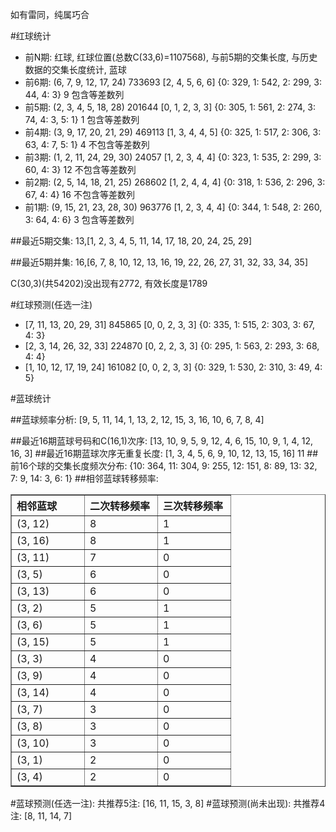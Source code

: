 <!-- 
.. title: 双色球2011091期(2011-08-07)数据分析报告
.. slug: slott-2011091-2011-08-07-report
.. date: 2011-08-08 08:00:00 UTC+08:00
.. tags: Lottery
.. link: 
.. description: 
.. type: text
-->

如有雷同，纯属巧合

<!-- TEASER_END-->

#红球统计

- 前N期: 红球, 红球位置(总数C(33,6)=1107568), 与前5期的交集长度, 与历史数据的交集长度统计, 蓝球
- 前6期: (6, 7, 9, 12, 17, 24) 733693 [2, 4, 5, 6, 6] {0: 329, 1: 542, 2: 299, 3: 44, 4: 3} 9 包含等差数列
- 前5期: (2, 3, 4, 5, 18, 28) 201644 [0, 1, 2, 3, 3] {0: 305, 1: 561, 2: 274, 3: 74, 4: 3, 5: 1} 1 包含等差数列
- 前4期: (3, 9, 17, 20, 21, 29) 469113 [1, 3, 4, 4, 5] {0: 325, 1: 517, 2: 306, 3: 63, 4: 7, 5: 1} 4 不包含等差数列
- 前3期: (1, 2, 11, 24, 29, 30) 24057 [1, 2, 3, 4, 4] {0: 323, 1: 535, 2: 299, 3: 60, 4: 3} 12 不包含等差数列
- 前2期: (2, 5, 14, 18, 21, 25) 268602 [1, 2, 4, 4, 4] {0: 318, 1: 536, 2: 296, 3: 67, 4: 4} 16 不包含等差数列
- 前1期: (9, 15, 21, 23, 28, 30) 963776 [1, 2, 3, 4, 4] {0: 344, 1: 548, 2: 260, 3: 64, 4: 6} 3 包含等差数列

##最近5期交集:
13,[1, 2, 3, 4, 5, 11, 14, 17, 18, 20, 24, 25, 29]

##最近5期并集:
16,[6, 7, 8, 10, 12, 13, 16, 19, 22, 26, 27, 31, 32, 33, 34, 35]

C(30,3)(共54202)没出现有2772, 
有效长度是1789

#红球预测(任选一注)

- [7, 11, 13, 20, 29, 31] 845865 [0, 0, 2, 3, 3] {0: 335, 1: 515, 2: 303, 3: 67, 4: 3}
- [2, 3, 14, 26, 32, 33] 224870 [0, 2, 2, 3, 3] {0: 295, 1: 563, 2: 293, 3: 68, 4: 4}
- [1, 10, 12, 17, 19, 24] 161082 [0, 0, 2, 3, 3] {0: 329, 1: 530, 2: 310, 3: 49, 4: 5}

#蓝球统计

##蓝球频率分析:
[9, 5, 11, 14, 1, 13, 2, 12, 15, 3, 16, 10, 6, 7, 8, 4]

##最近16期蓝球号码和C(16,1)次序:
[13, 10, 9, 5, 9, 12, 4, 6, 15, 10, 9, 1, 4, 12, 16, 3]
##最近16期蓝球次序无重复长度:
[1, 3, 4, 5, 6, 9, 10, 12, 13, 15, 16] 11
##前16个球的交集长度频次分布:
{10: 364, 11: 304, 9: 255, 12: 151, 8: 89, 13: 32, 7: 9, 14: 3, 6: 1}
##相邻蓝球转移频率:
<table border="1" class="table table-striped dataframe">
  <thead>
    <tr style="text-align: left;">
      <th style="min-width: 100px;">相邻蓝球</th>
      <th style="min-width: 100px;">二次转移频率</th>
      <th style="min-width: 100px;">三次转移频率</th>
    </tr>
  </thead>
  <tbody>
    <tr>
      <td> (3, 12)</td>
      <td> 8</td>
      <td> 1</td>
    </tr>
    <tr>
      <td> (3, 16)</td>
      <td> 8</td>
      <td> 1</td>
    </tr>
    <tr>
      <td> (3, 11)</td>
      <td> 7</td>
      <td> 0</td>
    </tr>
    <tr>
      <td>  (3, 5)</td>
      <td> 6</td>
      <td> 0</td>
    </tr>
    <tr>
      <td> (3, 13)</td>
      <td> 6</td>
      <td> 0</td>
    </tr>
    <tr>
      <td>  (3, 2)</td>
      <td> 5</td>
      <td> 1</td>
    </tr>
    <tr>
      <td>  (3, 6)</td>
      <td> 5</td>
      <td> 1</td>
    </tr>
    <tr>
      <td> (3, 15)</td>
      <td> 5</td>
      <td> 1</td>
    </tr>
    <tr>
      <td>  (3, 3)</td>
      <td> 4</td>
      <td> 0</td>
    </tr>
    <tr>
      <td>  (3, 9)</td>
      <td> 4</td>
      <td> 0</td>
    </tr>
    <tr>
      <td> (3, 14)</td>
      <td> 4</td>
      <td> 0</td>
    </tr>
    <tr>
      <td>  (3, 7)</td>
      <td> 3</td>
      <td> 0</td>
    </tr>
    <tr>
      <td>  (3, 8)</td>
      <td> 3</td>
      <td> 0</td>
    </tr>
    <tr>
      <td> (3, 10)</td>
      <td> 3</td>
      <td> 0</td>
    </tr>
    <tr>
      <td>  (3, 1)</td>
      <td> 2</td>
      <td> 0</td>
    </tr>
    <tr>
      <td>  (3, 4)</td>
      <td> 2</td>
      <td> 0</td>
    </tr>
  </tbody>
</table>
#蓝球预测(任选一注):
共推荐5注: [16, 11, 15, 3, 8]
#蓝球预测(尚未出现):
共推荐4注: [8, 11, 14, 7]

